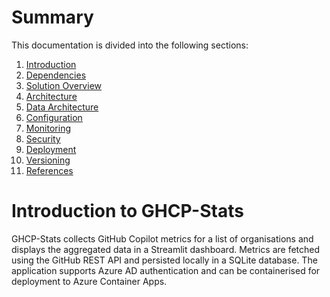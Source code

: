 # Summary

This documentation is divided into the following sections:

1. [Introduction](introduction.md)
2. [Dependencies](dependencies.md)
3. [Solution Overview](solution-overview.md)
4. [Architecture](architecture.md)
5. [Data Architecture](data-architecture.md)
6. [Configuration](configuration.md)
7. [Monitoring](monitoring.md)
8. [Security](security.md)
9. [Deployment](deployment.md)
10. [Versioning](versioning.md)
11. [References](references.md)

# Introduction to GHCP-Stats

GHCP-Stats collects GitHub Copilot metrics for a list of organisations and displays the aggregated data in a Streamlit dashboard. Metrics are fetched using the GitHub REST API and persisted locally in a SQLite database. The application supports Azure AD authentication and can be containerised for deployment to Azure Container Apps.


